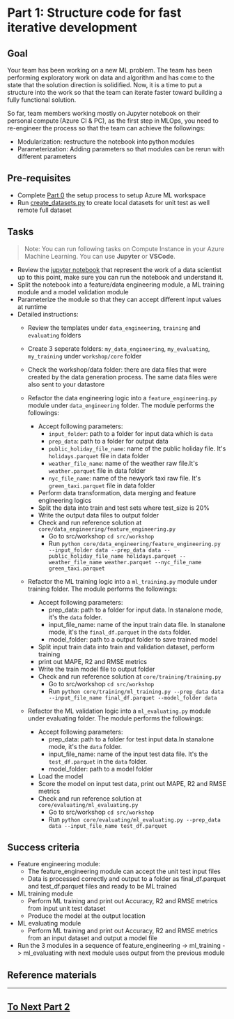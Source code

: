 
# Part 1: Structure code for fast iterative development

## Goal 
Your team has been working on a new ML problem. The team has been performing exploratory work on data and algorithm and has come to the state that the solution direction is solidified. Now, it is a time to put a structure into the work so that the team can iterate faster toward building a fully functional solution.   

So far, team members working mostly on Jupyter notebook on their personal compute (Azure CI & PC), as the first step in MLOps, you need to re-engineer the process so that the team can achieve the followings:  

- Modularization: restructure the notebook into python modules
- Parameterization: Adding parameters so that modules can be rerun with different parameters 

## Pre-requisites
- Complete [Part 0](https://github.com/microsoft/MLOpsTemplate/blob/hyun-dev/src/workshop/documents/part_0.md) the setup process to setup Azure ML workspace
- Run [create_datasets.py](https://github.com/microsoft/MLOpsTemplate/blob/hyun-dev/src/workshop/documents/part_0.md#option-a-use-compute-instance-for-code-development) to create local datasets for unit test as well remote full dataset

## Tasks

> Note: You can run following tasks on Compute Instance in your Azure Machine Learning. You can use __Jupyter__ or __VSCode__.

- Review the [jupyter notebook](../notebooks/taxi-tutorial.ipynb) that represent the work of a data scientist up to this point, make sure you can run the notebook and understand it.
- Split the notebook into a feature/data engineering module, a ML training module and a model validation module 
- Parameterize the module so that they can accept different input values at runtime
- Detailed instructions:
    - Review the templates under ```data_engineering```, ```training``` and   ```evaluating``` folders
    - Create 3 seperate folders: ```my_data_engineering```, ```my_evaluating```, ```my_training``` under ```workshop/core``` folder
    - Check the workshop/data folder: there are data files that were created by the data generation process. The same data files were also sent to your datastore 
    - Refactor the data engineering logic into a ```feature_engineering.py``` module under ```data_engineering``` folder. The module performs the followings:
        - Accept following parameters:
            - ```input_folder```: path to a folder for input data which is ```data```
            - ```prep_data```: path to a folder for output data
            - ```public_holiday_file_name```: name of the public holiday file. It's ```holidays.parquet``` file in data folder
            - ```weather_file_name```: name of the weather raw file.It's ```weather.parquet``` file in data folder
            - ```nyc_file_name```: name of the newyork taxi raw file. It's ```green_taxi.parquet``` file in data folder
        - Perform data transformation, data merging and feature engineering logics 
        - Split the data into train and test sets where test_size is 20%
        - Write the output data files to output folder
        - Check and run reference solution at ```core/data_engineering/feature_engineering.py```
            - Go to src/workshop ```cd src/workshop```
            - Run ```python core/data_engineering/feature_engineering.py --input_folder data --prep_data data --public_holiday_file_name holidays.parquet --weather_file_name weather.parquet --nyc_file_name green_taxi.parquet```
    - Refactor the ML training logic into a ```ml_training.py``` module under training folder. The module performs the followings:
        - Accept following parameters:
            - prep_data: path to a folder for input data. In stanalone mode, it's the ```data``` folder.
            - input_file_name: name of the input train data file. In stanalone mode, it's the ```final_df.parquet``` in the ```data``` folder.
            - model_folder: path to a output folder to save trained model
        - Split input train data into train and validation dataset, perform training  
        - print out MAPE, R2 and RMSE metrics
        - Write the train model file to output folder
        - Check and run reference solution at ```core/training/training.py```
            - Go to src/workshop ```cd src/workshop```
            - Run ```python core/training/ml_training.py --prep_data data --input_file_name final_df.parquet --model_folder data```

    - Refactor the ML validation logic into a ```ml_evaluating.py``` module under evaluating folder. The module performs the followings:
        - Accept following parameters:
            - prep_data: path to a folder for test input data.In stanalone mode, it's the ```data``` folder.
            - input_file_name: name of the input test data file. It's the ```test_df.parquet``` in the ```data``` folder.
            - model_folder: path to a model folder 
        - Load the model 
        - Score the model on input test data, print out MAPE, R2 and RMSE metrics
        - Check and run reference solution at ```core/evaluating/ml_evaluating.py```
            - Go to src/workshop ```cd src/workshop```
            - Run ```python core/evaluating/ml_evaluating.py --prep_data data --input_file_name test_df.parquet```

## Success criteria
- Feature engineering module:
    - The feature_engineering module can accept the unit test input files 
    - Data is processed correctly and output to a folder as final_df.parquet and test_df.parquet files and ready to be ML trained
- ML training module
    - Perform ML training and print out Accuracy, R2 and RMSE metrics from input unit test dataset
    - Produce the model at the output location
- ML evaluating module
    -  Perform ML training and print out Accuracy, R2 and RMSE metrics from an input dataset and output a model file
- Run the 3 modules in a sequence of feature_engineering -> ml_training -> ml_evaluating with next module uses output from the previous module


## Reference materials

---

## [To Next Part 2](https://github.com/microsoft/MLOpsTemplate/blob/hyun-dev/src/workshop/documents/part_2.md)
